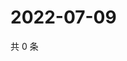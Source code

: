 # 2022-07-09

共 0 条

<!-- BEGIN WEIBO -->
<!-- 最后更新时间 Sat Jul 09 2022 07:15:42 GMT+0800 (China Standard Time) -->

<!-- END WEIBO -->
